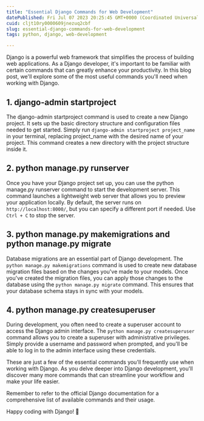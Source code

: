 ```yaml
---
title: "Essential Django Commands for Web Development"
datePublished: Fri Jul 07 2023 20:25:45 GMT+0000 (Coordinated Universal Time)
cuid: cljt10ry0000609jnezuq2cbf
slug: essential-django-commands-for-web-development
tags: python, django, web-development

---
```


Django is a powerful web framework that simplifies the process of building web applications. As a Django developer, it's important to be familiar with certain commands that can greatly enhance your productivity. In this blog post, we'll explore some of the most useful commands you'll need when working with Django.

## 1\. django-admin startproject

The django-admin startproject command is used to create a new Django project. It sets up the basic directory structure and configuration files needed to get started. Simply run `django-admin startproject project_name` in your terminal, replacing project\_name with the desired name of your project. This command creates a new directory with the project structure inside it.

## 2\. python manage.py runserver

Once you have your Django project set up, you can use the python manage.py runserver command to start the development server. This command launches a lightweight web server that allows you to preview your application locally. By default, the server runs on `http://localhost:8000/`, but you can specify a different port if needed. Use `Ctrl + C` to stop the server.

## 3\. python manage.py makemigrations and python manage.py migrate

Database migrations are an essential part of Django development. The `python manage.py makemigrations` command is used to create new database migration files based on the changes you've made to your models. Once you've created the migration files, you can apply those changes to the database using the `python manage.py migrate` command. This ensures that your database schema stays in sync with your models.

## 4\. python manage.py createsuperuser

During development, you often need to create a superuser account to access the Django admin interface. The `python manage.py createsuperuser` command allows you to create a superuser with administrative privileges. Simply provide a username and password when prompted, and you'll be able to log in to the admin interface using these credentials.

These are just a few of the essential commands you'll frequently use when working with Django. As you delve deeper into Django development, you'll discover many more commands that can streamline your workflow and make your life easier.

Remember to refer to the official Django documentation for a comprehensive list of available commands and their usage.

Happy coding with Django! 🚀